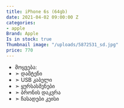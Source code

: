 ```yaml
---
title: iPhone 6s (64gb)
date: 2021-04-02 09:00:00 Z
categories:
- apple
Brand: Apple
Is in stock: true
Thumbnail image: "/uploads/5872531_sd.jpg"
price: 770
---
```


* მოყვება: 
* ➣ დამტენი
* ➣ USB კაბელი
* ➣ ყურსასმენები
* ➣ ბრონის დაკვრა
* ➣ ჩასადები კეისი